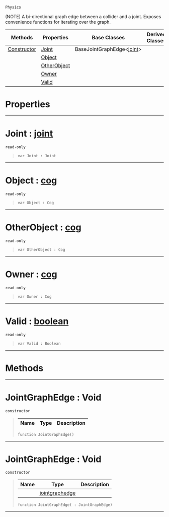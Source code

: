  `Physics`

(NOTE) A bi-directional graph edge between a collider and a joint. Exposes convenience functions for iterating over the graph.

|Methods|Properties|Base Classes|Derived Classes|
|---|---|---|---|
|[ Constructor](https://github.com/PlasmaEngine/PlasmaDocs/blob/master/code_reference/class_reference/jointgraphedge.markdown#jointgraphedge-void)|[ Joint](https://github.com/PlasmaEngine/PlasmaDocs/blob/master/code_reference/class_reference/jointgraphedge.markdown#joint-plasma-engine-docume)|BaseJointGraphEdge<[joint](https://github.com/PlasmaEngine/PlasmaDocs/blob/master/code_reference/class_reference/joint.markdown)>| |
| |[ Object](https://github.com/PlasmaEngine/PlasmaDocs/blob/master/code_reference/class_reference/jointgraphedge.markdown#object-plasma-engine-docum)| | |
| |[ OtherObject](https://github.com/PlasmaEngine/PlasmaDocs/blob/master/code_reference/class_reference/jointgraphedge.markdown#otherobject-plasma-engine)| | |
| |[ Owner](https://github.com/PlasmaEngine/PlasmaDocs/blob/master/code_reference/class_reference/jointgraphedge.markdown#owner-plasma-engine-docume)| | |
| |[ Valid](https://github.com/PlasmaEngine/PlasmaDocs/blob/master/code_reference/class_reference/jointgraphedge.markdown#valid-plasma-engine-docume)| | |


 #  Properties


---  
 #  Joint : [joint](https://github.com/PlasmaEngine/PlasmaDocs/blob/master/code_reference/class_reference/joint.markdown)

 `read-only`

> 
> ``` lang=cpp, name=Lightning
> var Joint : Joint


---  
 #  Object : [cog](https://github.com/PlasmaEngine/PlasmaDocs/blob/master/code_reference/class_reference/cog.markdown)

 `read-only`

> 
> ``` lang=cpp, name=Lightning
> var Object : Cog


---  
 #  OtherObject : [cog](https://github.com/PlasmaEngine/PlasmaDocs/blob/master/code_reference/class_reference/cog.markdown)

 `read-only`

> 
> ``` lang=cpp, name=Lightning
> var OtherObject : Cog


---  
 #  Owner : [cog](https://github.com/PlasmaEngine/PlasmaDocs/blob/master/code_reference/class_reference/cog.markdown)

 `read-only`

> 
> ``` lang=cpp, name=Lightning
> var Owner : Cog


---  
 #  Valid : [boolean](https://github.com/PlasmaEngine/PlasmaDocs/blob/master/code_reference/lightning_base_types/boolean.markdown)

 `read-only`

> 
> ``` lang=cpp, name=Lightning
> var Valid : Boolean


---  
 #  Methods


---  
 #  JointGraphEdge : Void

 `constructor`

> 
> |Name|Type|Description|
> |---|---|---|
> ``` lang=cpp, name=Lightning
> function JointGraphEdge()
> ``` 


---  
 #  JointGraphEdge : Void

 `constructor`

> 
> |Name|Type|Description|
> |---|---|---|
> ||[jointgraphedge](https://github.com/PlasmaEngine/PlasmaDocs/blob/master/code_reference/class_reference/jointgraphedge.markdown)| |
> ``` lang=cpp, name=Lightning
> function JointGraphEdge( : JointGraphEdge)
> ``` 


---  
 

 